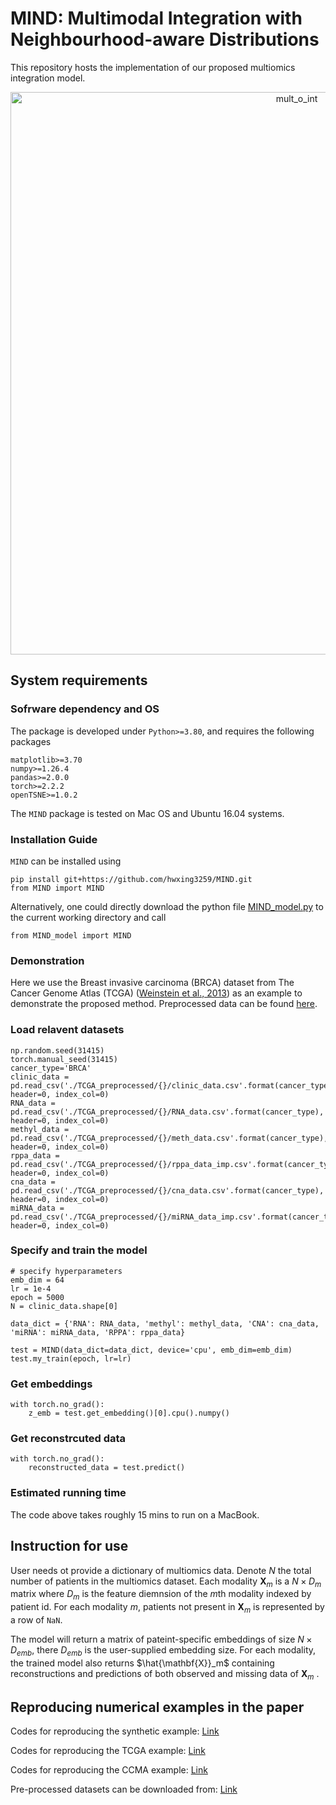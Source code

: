 # MIND: Multimodal Integration with Neighbourhood-aware Distributions
This repository hosts the implementation of our proposed multiomics integration model.

<p align="center"><img src="https://github.com/hwxing3259/multi_o_int/blob/main/examples/multiomics_integration_schematic.png" alt="mult_o_int" width="900px" /></p>

## System requirements
### Sofrware dependency and OS
The package is developed under `Python>=3.80`, and requires the following packages
```
matplotlib>=3.70
numpy>=1.26.4
pandas>=2.0.0
torch>=2.2.2
openTSNE>=1.0.2
```

The `MIND` package is tested on Mac OS and Ubuntu 16.04 systems.

### Installation Guide
`MIND` can be installed using
```
pip install git+https://github.com/hwxing3259/MIND.git
from MIND import MIND
```

Alternatively, one could directly download the python file [MIND_model.py](https://github.com/hwxing3259/multi_o_int/blob/main/MIND/MIND_model.py) to the current working directory and call
```
from MIND_model import MIND
```

### Demonstration
Here we use the Breast invasive carcinoma (BRCA) dataset from The Cancer Genome Atlas (TCGA) ([Weinstein et al., 2013](https://www.nature.com/articles/ng.2764.pdf)) as an example to demonstrate the proposed method. Preprocessed data can be found [here](https://figshare.com/articles/dataset/Multi_O_Int/30032023).
### Load relavent datasets
```
np.random.seed(31415)
torch.manual_seed(31415)
cancer_type='BRCA'
clinic_data = pd.read_csv('./TCGA_preprocessed/{}/clinic_data.csv'.format(cancer_type), header=0, index_col=0)
RNA_data = pd.read_csv('./TCGA_preprocessed/{}/RNA_data.csv'.format(cancer_type), header=0, index_col=0)
methyl_data = pd.read_csv('./TCGA_preprocessed/{}/meth_data.csv'.format(cancer_type), header=0, index_col=0)
rppa_data = pd.read_csv('./TCGA_preprocessed/{}/rppa_data_imp.csv'.format(cancer_type), header=0, index_col=0)
cna_data = pd.read_csv('./TCGA_preprocessed/{}/cna_data.csv'.format(cancer_type), header=0, index_col=0)
miRNA_data = pd.read_csv('./TCGA_preprocessed/{}/miRNA_data_imp.csv'.format(cancer_type), header=0, index_col=0)
```

### Specify and train the model
```
# specify hyperparameters
emb_dim = 64
lr = 1e-4
epoch = 5000
N = clinic_data.shape[0]

data_dict = {'RNA': RNA_data, 'methyl': methyl_data, 'CNA': cna_data, 'miRNA': miRNA_data, 'RPPA': rppa_data}

test = MIND(data_dict=data_dict, device='cpu', emb_dim=emb_dim)
test.my_train(epoch, lr=lr)
```

### Get embeddings
```
with torch.no_grad():
    z_emb = test.get_embedding()[0].cpu().numpy()
```

### Get reconstrcuted data
```
with torch.no_grad():
    reconstructed_data = test.predict()  
```

### Estimated running time
The code above takes roughly 15 mins to run on a MacBook.

## Instruction for use
User needs ot provide a dictionary of multiomics data. Denote $N$ the total number of patients in the multiomics dataset. Each modality $\mathbf{X}_m$ is a $N\times D_m$ matrix where $D_m$ is the feature diemnsion of the $m$th modality indexed by patient id. For each modality $m$, patients not present in $\mathbf{X}_m$ is represented by a row of $\texttt{NaN}$. 

The model will return a matrix of pateint-specific embeddings of size $N \times D_{emb}$, there $D_{emb}$ is the user-supplied embedding size. For each modality, the trained model also returns $\hat{\mathbf{X}}_m$ containing reconstructions and predictions of both observed and missing data of $\mathbf{X}_m$ . 

## Reproducing numerical examples in the paper
Codes for reproducing the synthetic example: [Link](https://github.com/hwxing3259/multi_o_int/blob/main/examples/synthetic_example.ipynb)

Codes for reproducing the TCGA example: [Link](https://github.com/hwxing3259/multi_o_int/blob/main/examples/TCGA_example.ipynb)

Codes for reproducing the CCMA example: [Link](https://github.com/hwxing3259/multi_o_int/blob/main/examples/CCMA_example.ipynb)

Pre-processed datasets can be downloaded from: [Link](https://figshare.com/articles/dataset/Multi_O_Int/30032023)
